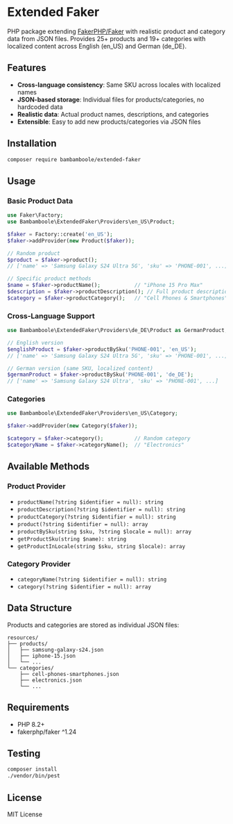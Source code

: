 # Extended Faker

PHP package extending [FakerPHP/Faker](https://github.com/FakerPHP/Faker) with realistic product and category data from JSON files. Provides 25+ products and 19+ categories with localized content across English (en_US) and German (de_DE).

## Features

- **Cross-language consistency**: Same SKU across locales with localized names
- **JSON-based storage**: Individual files for products/categories, no hardcoded data
- **Realistic data**: Actual product names, descriptions, and categories
- **Extensible**: Easy to add new products/categories via JSON files

## Installation

```bash
composer require bambamboole/extended-faker
```

## Usage

### Basic Product Data

```php
use Faker\Factory;
use Bambamboole\ExtendedFaker\Providers\en_US\Product;

$faker = Factory::create('en_US');
$faker->addProvider(new Product($faker));

// Random product
$product = $faker->product();
// ['name' => 'Samsung Galaxy S24 Ultra 5G', 'sku' => 'PHONE-001', ...]

// Specific product methods
$name = $faker->productName();           // "iPhone 15 Pro Max"
$description = $faker->productDescription(); // Full product description
$category = $faker->productCategory();   // "Cell Phones & Smartphones"
```

### Cross-Language Support

```php
use Bambamboole\ExtendedFaker\Providers\de_DE\Product as GermanProduct;

// English version
$englishProduct = $faker->productBySku('PHONE-001', 'en_US');
// ['name' => 'Samsung Galaxy S24 Ultra 5G', 'sku' => 'PHONE-001', ...]

// German version (same SKU, localized content)
$germanProduct = $faker->productBySku('PHONE-001', 'de_DE');
// ['name' => 'Samsung Galaxy S24 Ultra', 'sku' => 'PHONE-001', ...]
```

### Categories

```php
use Bambamboole\ExtendedFaker\Providers\en_US\Category;

$faker->addProvider(new Category($faker));

$category = $faker->category();          // Random category
$categoryName = $faker->categoryName();  // "Electronics"
```

## Available Methods

### Product Provider
- `productName(?string $identifier = null): string`
- `productDescription(?string $identifier = null): string`
- `productCategory(?string $identifier = null): string`
- `product(?string $identifier = null): array`
- `productBySku(string $sku, ?string $locale = null): array`
- `getProductSku(string $name): string`
- `getProductInLocale(string $sku, string $locale): array`

### Category Provider
- `categoryName(?string $identifier = null): string`
- `category(?string $identifier = null): array`

## Data Structure

Products and categories are stored as individual JSON files:

```
resources/
├── products/
│   ├── samsung-galaxy-s24.json
│   ├── iphone-15.json
│   └── ...
└── categories/
    ├── cell-phones-smartphones.json
    ├── electronics.json
    └── ...
```

## Requirements

- PHP 8.2+
- fakerphp/faker ^1.24

## Testing

```bash
composer install
./vendor/bin/pest
```

## License

MIT License